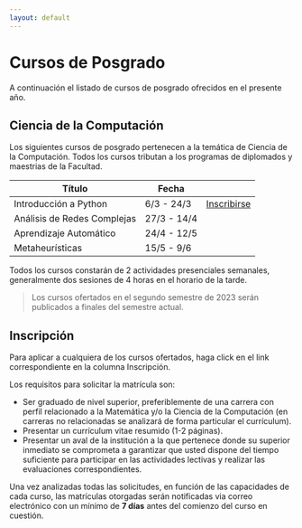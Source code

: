 ```yaml
---
layout: default
---
```



# Cursos de Posgrado

A continuación el listado de cursos de posgrado ofrecidos en el presente año.

## Ciencia de la Computación

Los siguientes cursos de posgrado pertenecen a la temática de Ciencia de la Computación. Todos los cursos tributan a los programas de diplomados y maestrias de la Facultad.

| Título | Fecha |  |
|--------|-------|-------------|
| Introducción a Python | 6/3 - 24/3 | [Inscribirse](https://forms.gle/AaqR4XeLzXKv1SfY8) |
| Análisis de Redes Complejas | 27/3 - 14/4 | |
| Aprendizaje Automático | 24/4 - 12/5 | |
| Metaheurísticas | 15/5 - 9/6 | |

Todos los cursos constarán de 2 actividades presenciales semanales, generalmente dos sesiones de 4 horas en el horario de la tarde.

> Los cursos ofertados en el segundo semestre de 2023 serán publicados a finales del semestre actual.

## Inscripción

Para aplicar a cualquiera de los cursos ofertados, haga click en el link correspondiente en la columna Inscripción.

Los requisitos para solicitar la matrícula son:

- Ser graduado de nivel superior, preferiblemente de una carrera con perfil relacionado a la Matemática y/o la Ciencia de la Computación (en carreras no relacionadas se analizará de forma particular el currículum).
- Presentar un currículum vitae resumido (1-2 páginas).
- Presentar un aval de la institución a la que pertenece donde su superior inmediato se comprometa a garantizar que usted dispone del tiempo suficiente para participar en las actividades lectivas y realizar las evaluaciones correspondientes.

Una vez analizadas todas las solicitudes, en función de las capacidades de cada curso, las matrículas otorgadas serán notificadas via correo electrónico con un mínimo de **7 días** antes del comienzo del curso en cuestión.
